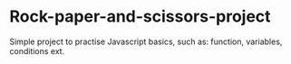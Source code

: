 # Rock-paper-and-scissors-project

Simple project to practise Javascript basics, such as: function, variables, conditions ext.